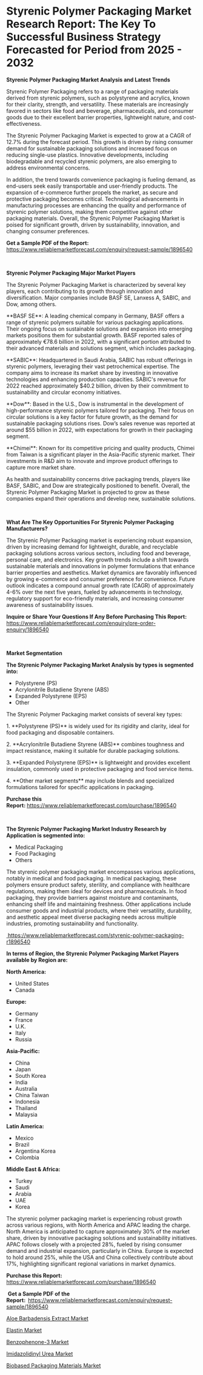 <p><h1>Styrenic Polymer Packaging Market Research Report: The Key To Successful Business Strategy Forecasted for Period from 2025 - 2032</h1></p><p><strong>Styrenic Polymer Packaging Market Analysis and Latest Trends</strong></p>
<p><p>Styrenic Polymer Packaging refers to a range of packaging materials derived from styrenic polymers, such as polystyrene and acrylics, known for their clarity, strength, and versatility. These materials are increasingly favored in sectors like food and beverage, pharmaceuticals, and consumer goods due to their excellent barrier properties, lightweight nature, and cost-effectiveness.</p><p>The Styrenic Polymer Packaging Market is expected to grow at a CAGR of 12.7% during the forecast period. This growth is driven by rising consumer demand for sustainable packaging solutions and increased focus on reducing single-use plastics. Innovative developments, including biodegradable and recycled styrenic polymers, are also emerging to address environmental concerns. </p><p>In addition, the trend towards convenience packaging is fueling demand, as end-users seek easily transportable and user-friendly products. The expansion of e-commerce further propels the market, as secure and protective packaging becomes critical. Technological advancements in manufacturing processes are enhancing the quality and performance of styrenic polymer solutions, making them competitive against other packaging materials. Overall, the Styrenic Polymer Packaging Market is poised for significant growth, driven by sustainability, innovation, and changing consumer preferences.</p></p>
<p><strong>Get a Sample PDF of the Report:&nbsp;</strong> <a href="https://www.reliablemarketforecast.com/enquiry/request-sample/1896540?utm_campaign=2219&utm_medium=2&utm_source=Github&utm_content=ia&utm_term=04022025&utm_id=styrenic-polymer-packaging">https://www.reliablemarketforecast.com/enquiry/request-sample/1896540</a></p>
<p>&nbsp;</p>
<p><strong>Styrenic Polymer Packaging Major Market Players</strong></p>
<p><p>The Styrenic Polymer Packaging Market is characterized by several key players, each contributing to its growth through innovation and diversification. Major companies include BASF SE, Lanxess A, SABIC, and Dow, among others.</p><p>**BASF SE**: A leading chemical company in Germany, BASF offers a range of styrenic polymers suitable for various packaging applications. Their ongoing focus on sustainable solutions and expansion into emerging markets positions them for substantial growth. BASF reported sales of approximately €78.6 billion in 2022, with a significant portion attributed to their advanced materials and solutions segment, which includes packaging.</p><p>**SABIC**: Headquartered in Saudi Arabia, SABIC has robust offerings in styrenic polymers, leveraging their vast petrochemical expertise. The company aims to increase its market share by investing in innovative technologies and enhancing production capacities. SABIC's revenue for 2022 reached approximately $40.2 billion, driven by their commitment to sustainability and circular economy initiatives.</p><p>**Dow**: Based in the U.S., Dow is instrumental in the development of high-performance styrenic polymers tailored for packaging. Their focus on circular solutions is a key factor for future growth, as the demand for sustainable packaging solutions rises. Dow’s sales revenue was reported at around $55 billion in 2022, with expectations for growth in their packaging segment.</p><p>**Chimei**: Known for its competitive pricing and quality products, Chimei from Taiwan is a significant player in the Asia-Pacific styrenic market. Their investments in R&D aim to innovate and improve product offerings to capture more market share.</p><p>As health and sustainability concerns drive packaging trends, players like BASF, SABIC, and Dow are strategically positioned to benefit. Overall, the Styrenic Polymer Packaging Market is projected to grow as these companies expand their operations and develop new, sustainable solutions.</p></p>
<p>&nbsp;</p>
<p><strong>What Are The Key Opportunities For Styrenic Polymer Packaging Manufacturers?</strong></p>
<p><p>The Styrenic Polymer Packaging market is experiencing robust expansion, driven by increasing demand for lightweight, durable, and recyclable packaging solutions across various sectors, including food and beverage, personal care, and electronics. Key growth trends include a shift towards sustainable materials and innovations in polymer formulations that enhance barrier properties and aesthetics. Market dynamics are favorably influenced by growing e-commerce and consumer preference for convenience. Future outlook indicates a compound annual growth rate (CAGR) of approximately 4-6% over the next five years, fueled by advancements in technology, regulatory support for eco-friendly materials, and increasing consumer awareness of sustainability issues.</p></p>
<p><strong>Inquire or Share Your Questions If Any Before Purchasing This Report:</strong> <a href="https://www.reliablemarketforecast.com/enquiry/pre-order-enquiry/1896540?utm_campaign=2219&utm_medium=2&utm_source=Github&utm_content=ia&utm_term=04022025&utm_id=styrenic-polymer-packaging">https://www.reliablemarketforecast.com/enquiry/pre-order-enquiry/1896540</a></p>
<p>&nbsp;</p>
<p><strong>Market Segmentation</strong></p>
<p><strong>The Styrenic Polymer Packaging Market Analysis by types is segmented into:</strong></p>
<p><ul><li>Polystyrene (PS)</li><li>Acrylonitrile Butadiene Styrene (ABS)</li><li>Expanded Polystyrene (EPS)</li><li>Other</li></ul></p>
<p><p>The Styrenic Polymer Packaging market consists of several key types: </p><p>1. **Polystyrene (PS)** is widely used for its rigidity and clarity, ideal for food packaging and disposable containers. </p><p>   </p><p>2. **Acrylonitrile Butadiene Styrene (ABS)** combines toughness and impact resistance, making it suitable for durable packaging solutions. </p><p>3. **Expanded Polystyrene (EPS)** is lightweight and provides excellent insulation, commonly used in protective packaging and food service items. </p><p>4. **Other market segments** may include blends and specialized formulations tailored for specific applications in packaging.</p></p>
<p><strong>Purchase this Report:&nbsp;</strong><a href="https://www.reliablemarketforecast.com/purchase/1896540?utm_campaign=2219&utm_medium=2&utm_source=Github&utm_content=ia&utm_term=04022025&utm_id=styrenic-polymer-packaging">https://www.reliablemarketforecast.com/purchase/1896540</a></p>
<p>&nbsp;</p>
<p><strong>The Styrenic Polymer Packaging Market Industry Research by Application is segmented into:</strong></p>
<p><ul><li>Medical Packaging</li><li>Food Packaging</li><li>Others</li></ul></p>
<p><p>The styrenic polymer packaging market encompasses various applications, notably in medical and food packaging. In medical packaging, these polymers ensure product safety, sterility, and compliance with healthcare regulations, making them ideal for devices and pharmaceuticals. In food packaging, they provide barriers against moisture and contaminants, enhancing shelf life and maintaining freshness. Other applications include consumer goods and industrial products, where their versatility, durability, and aesthetic appeal meet diverse packaging needs across multiple industries, promoting sustainability and functionality.</p></p>
<p><a href="https://www.reliablemarketforecast.com/styrenic-polymer-packaging-r1896540?utm_campaign=2219&utm_medium=2&utm_source=Github&utm_content=ia&utm_term=04022025&utm_id=styrenic-polymer-packaging">&nbsp;https://www.reliablemarketforecast.com/styrenic-polymer-packaging-r1896540</a></p>
<p><strong>In terms of Region, the Styrenic Polymer Packaging Market Players available by Region are:</strong></p>
<p>
    <p> <strong> North America: </strong>
        <ul>
            <li>United States</li>
            <li>Canada</li>
        </ul>
        </p> 
    <p> <strong> Europe: </strong>
        <ul>
            <li>Germany</li>
            <li>France</li>
            <li>U.K.</li>
            <li>Italy</li>
            <li>Russia</li>
        </ul>
        </p> 
    <p> <strong> Asia-Pacific: </strong>
        <ul>
            <li>China</li>
            <li>Japan</li>
            <li>South Korea</li>
            <li>India</li>
            <li>Australia</li>
            <li>China Taiwan</li>
            <li>Indonesia</li>
            <li>Thailand</li>
            <li>Malaysia</li>
        </ul>
        </p> 
    <p> <strong> Latin America: </strong>
        <ul>
            <li>Mexico</li>
            <li>Brazil</li>
            <li>Argentina Korea</li>
            <li>Colombia</li>
        </ul>
        </p> 
    <p> <strong> Middle East & Africa: </strong>
        <ul>
            <li>Turkey</li>
            <li>Saudi</li>
            <li>Arabia</li>
            <li>UAE</li>
            <li>Korea</li>
        </ul>
    </p>
    </p>
<p><p>The styrenic polymer packaging market is experiencing robust growth across various regions, with North America and APAC leading the charge. North America is anticipated to capture approximately 30% of the market share, driven by innovative packaging solutions and sustainability initiatives. APAC follows closely with a projected 28%, fueled by rising consumer demand and industrial expansion, particularly in China. Europe is expected to hold around 25%, while the USA and China collectively contribute about 17%, highlighting significant regional variations in market dynamics.</p></p>
<p><strong>Purchase this Report: </strong><a href="https://www.reliablemarketforecast.com/purchase/1896540?utm_campaign=2219&utm_medium=2&utm_source=Github&utm_content=ia&utm_term=04022025&utm_id=styrenic-polymer-packaging">https://www.reliablemarketforecast.com/purchase/1896540</a></p>
<p>&nbsp;<strong>Get a Sample PDF of the Report:&nbsp;&nbsp;</strong><a href="https://www.reliablemarketforecast.com/enquiry/request-sample/1896540?utm_campaign=2219&utm_medium=2&utm_source=Github&utm_content=ia&utm_term=04022025&utm_id=styrenic-polymer-packaging">https://www.reliablemarketforecast.com/enquiry/request-sample/1896540</a></p>
<p><strong></strong></p>
<p><p><a href="https://www.linkedin.com/pulse/future-aloe-barbadensis-extract-market-key-growth-drivers-xolff?utm_campaign=2219&utm_medium=2&utm_source=Github&utm_content=ia&utm_term=04022025&utm_id=styrenic-polymer-packaging">Aloe Barbadensis Extract Market</a></p><p><a href="https://www.linkedin.com/pulse/key-driving-factors-elastin-industry-striking-cagr-11-from-giy1f?utm_campaign=2219&utm_medium=2&utm_source=Github&utm_content=ia&utm_term=04022025&utm_id=styrenic-polymer-packaging">Elastin Market</a></p><p><a href="https://www.linkedin.com/pulse/market-dynamics-benzophenone-3-industry-forecast-trends-cf0uf?utm_campaign=2219&utm_medium=2&utm_source=Github&utm_content=ia&utm_term=04022025&utm_id=styrenic-polymer-packaging">Benzophenone-3 Market</a></p><p><a href="https://www.linkedin.com/pulse/global-imidazolidinyl-urea-market-analysis-statisticson-ao7uf?utm_campaign=2219&utm_medium=2&utm_source=Github&utm_content=ia&utm_term=04022025&utm_id=styrenic-polymer-packaging">Imidazolidinyl Urea Market</a></p><p><a href="https://www.linkedin.com/pulse/how-biobased-packaging-materials-market-expectd-grow-128-ydgzc?utm_campaign=2219&utm_medium=2&utm_source=Github&utm_content=ia&utm_term=04022025&utm_id=styrenic-polymer-packaging">Biobased Packaging Materials Market</a></p></p>
